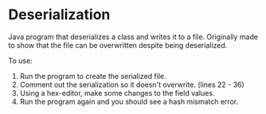 # Deserialization
Java program that deserializes a class and writes it to a file. Originally made to show that the file can be overwritten despite being deserialized.

To use:
  1. Run the program to create the serialized file.
  2. Comment out the serialization so it doesn't overwrite. (lines 22 - 36)
  3. Using a hex-editor, make some changes to the field values.
  4. Run the program again and you should see a hash mismatch error.
